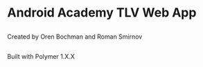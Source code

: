 # Android Academy TLV Web App

##
Created by Oren Bochman and Roman Smirnov
##
Built with Polymer 1.X.X

